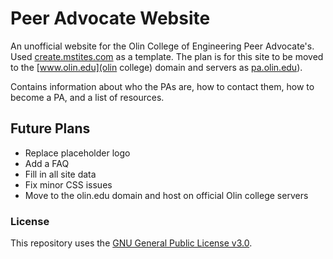 # Peer Advocate Website
An unofficial website for the Olin College of Engineering Peer Advocate's. Used [create.mstites.com](create.mstites.com) as a template. The plan is for this site to be moved to the [www.olin.edu](olin college) domain and servers as [pa.olin.edu](pa.olin.edu)).

Contains information about who the PAs are, how to contact them, how to become a PA, and a list of resources.

## Future Plans
* Replace placeholder logo
* Add a FAQ
* Fill in all site data
* Fix minor CSS issues
* Move to the olin.edu domain and host on official Olin college servers

### License
This repository uses the [GNU General Public License v3.0](LICENSE).
